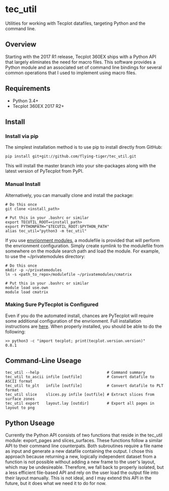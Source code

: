 # tec_util
Utilities for working with Tecplot datafiles, targeting Python and the command
line.


## Overview
Starting with the 2017 R1 release, Tecplot 360EX ships with a Python API that
largely eliminates the need for macro files. This software provides a Python
module and an associated set of command line bindings for several common
operations that I used to implement using macro files.


## Requirements
* Python 3.4+
* Tecplot 360EX 2017 R2+


## Install

### Install via pip
The simplest installation method is to use pip to install directly from GitHub:

    pip install git+git://github.com/flying-tiger/tec_util.git
    
This will install the master branch into your site-packages along with the 
latest version of PyTecplot from PyPI.

### Manual Install
Alternatively, you can manually clone and install the package:

    # Do this once 
    git clone <install_path>
    
    # Put this in your .bashrc or similar
    export TECUTIL_ROOT=<install_path>
    export PYTHONPATH="$TECUTIL_ROOT:$PYTHON_PATH"
    alias tec_util="python3 -m tec_util"

If you use [envrionment modules](http://modules.sourceforge.net/), a modulefile is 
provided that will perform the envrionment configuration. Simply create symlink to
the modulefile from somewhere on the module search path and load the module. For example,
to use the ~/privatemodules directory:

    # Do this once
    mkdir -p ~/privatemodules
    ln -s <path_to_repo>/modulefile ~/privatemodules/cmatrix

    # Put this in your .bashrc or similar
    module load use.own
    module load cmatrix

### Making Sure PyTecplot is Configured
Even if you do the automated install, chances are PyTecplot will require some additional
configuration of the envrionment. Full installation instructions are 
[here](http://www.tecplot.com/docs/pytecplot/install.html). When properly installed, you
should be able to do the following:

    >> python3 -c "import tecplot; print(tecplot.version.version)"
    0.8.1

## Command-Line Useage

    tec_util --help                              # Command summary
    tec_util to_ascii infile [outfile]           # Convert datafile to ASCII format
    tec_util to_plt   infile [outfile]           # Convert datafile to PLT format
    tec_util slice    slices.py infile [outfile] # Extract slices from surface zones
    tec_util export   layout.lay [outdir]        # Export all pages in layout to png

## Python Useage
Currently the Python API consists of two functions that reside in the tec_util
module: export_pages and slices_surfaces. These functions follow a similar API
to their command line counterpats. Both subroutines require a file name as input
and generate a new datafile containing the output. I chose this approach because
returning a new, logically independent dataset from a function is not possible
without adding a new frame to the user's layout, which may be undesireable.
Therefore, we fall back to properly isolated, but a less efficient file-based
API and rely on the user load the output file into their layout manually. This is
not ideal, and I may extend this API in the future, but it does what we need it
to do for now.


